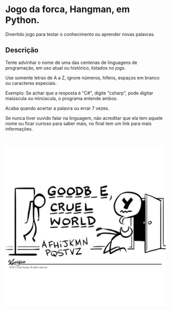 # Jogo da forca, Hangman, em Python.
Divertido jogo para testar o conhecimento ou aprender novas palavras.

## Descrição
Tente advinhar o nome de uma das centenas de linguagens de programação, em uso atual ou histórico, listados no jogo.

Use somente letras de A a Z, ignore números, hifens, espaços em branco ou caracteres especiais.

Exemplo: Se achar que a resposta é "C#", digite "csharp", pode digitar maiúscula ou minúscula, o programa entende ambos.

Acaba quando acertar a palavra ou errar 7 vezes.

Se nunca tiver ouvido falar na linguagem, não acreditar que ela tem aquele nome ou ficar curioso para saber mais, no final tem um link para mais informações.

<br/>

<p align="center">
<img src=https://github.com/marcosmorandi/hangman-python/blob/main/hangman-cartoon.jpg >
</p>